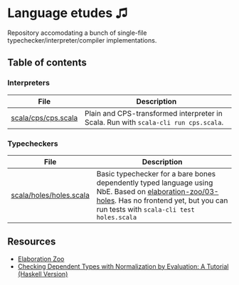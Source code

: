 # Language etudes ♫

Repository accomodating a bunch of single-file typechecker/interpreter/compiler implementations.
## Table of contents

### Interpreters

| File | Description |
|------|-------------|
| [scala/cps/cps.scala](scala/cps/cps.scala) | Plain and CPS-transformed interpreter in Scala. Run with `scala-cli run cps.scala`. |

### Typecheckers

| File | Description |
|------|-------------|
| [scala/holes/holes.scala](scala/holes/holes.scala) | Basic typechecker for a bare bones dependently typed language using NbE. Based on [elaboration-zoo/03-holes](https://github.com/AndrasKovacs/elaboration-zoo/tree/master/03-holes). Has no frontend yet, but you can run tests with `scala-cli test holes.scala` |

## Resources

- [Elaboration Zoo](https://github.com/AndrasKovacs/elaboration-zoo)
- [Checking Dependent Types with Normalization by Evaluation: A Tutorial (Haskell Version)](https://davidchristiansen.dk/tutorials/implementing-types-hs.pdf)
